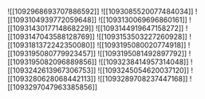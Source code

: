 ![[1092968693707886592]]
![[1093085520077484034]]
![[1093104939772059648]]
![[1093130069696860161]]
![[1093143017714868229]]
![[1093144919647158272]]
![[1093147043588128769]]
![[1093153503227260928]]
![[1093181372242350080]]
![[1093195080020774918]]
![[1093195080779923457]]
![[1093195081492897792]]
![[1093195082096889856]]
![[1093238414957314048]]
![[1093242613967306753]]
![[1093245054620037120]]
![[1093280628068442113]]
![[1093289708237447168]]
![[1093297047963385856]]

